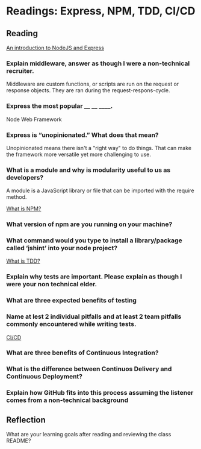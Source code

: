 # Readings: Express, NPM, TDD, CI/CD  
  
## Reading  
[An introduction to NodeJS and Express](https://developer.mozilla.org/en-US/docs/Learn/Server-side/Express_Nodejs/Introduction)  
  
### Explain middleware, answer as though I were a non-technical recruiter.  

Middleware are custom functions, or scripts are run on the request or response objects. They are ran during the request-respons-cycle.  
  
### Express the most popular __ __ ____.  

Node Web Framework
  
### Express is “unopinionated.” What does that mean?  

Unopinionated means there isn't a "right way" to do things. That can make the framework more versatile yet more challenging to use. 
  
### What is a module and why is modularity useful to us as developers?  
A module is a JavaScript library or file that can be imported with the require method. 
  
[What is NPM?]()    
  
### What version of npm are you running on your machine?  
  
### What command would you type to install a library/package called ‘jshint’ into your node project?  
  
[What is TDD?]()  



### Explain why tests are important. Please explain as though I were your non technical elder.  

### What are three expected benefits of testing  

### Name at lest 2 individual pitfalls and at least 2 team pitfalls commonly encountered while writing tests.  
[CI/CD]()  

### What are three benefits of Continuous Integration?  
  
### What is the difference between Continuos Delivery and Continuous Deployment?  
  
### Explain how GitHub fits into this process assuming the listener comes from a non-technical background  
  

## Reflection  
What are your learning goals after reading and reviewing the class README?  
  
  
